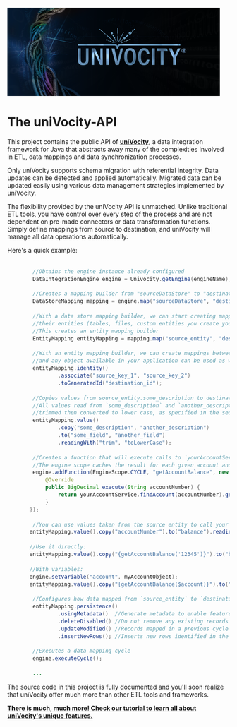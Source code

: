 ![thumbnail](./images/uniVocity-api.png)

The uniVocity-API
====================

This project contains the public API of **[uniVocity](http://www.univocity.com/pages/about-univocity)**, a data integration framework for Java that abstracts away many of the complexities involved in ETL, data mappings and data synchronization processes.

Only uniVocity supports schema migration with referential integrity. Data updates can be detected and applied automatically. Migrated data can be updated easily using various data management strategies implemented by uniVocity.

The flexibility provided by the uniVocity API is unmatched. Unlike traditional ETL tools, you have control over every step of the process and are not dependent on pre-made connectors or data transformation functions. Simply define mappings from source to destination, and uniVocity will manage all data operations automatically.

Here's a quick example:

```java

		//Obtains the engine instance already configured
		DataIntegrationEngine engine = Univocity.getEngine(engineName);

		//Creates a mapping builder from "sourceDataStore" to "destinationDataStore".
		DataStoreMapping mapping = engine.map("sourceDataStore", "destinationDataStore");

		//With a data store mapping builder, we can start creating mappings between 
		//their entities (tables, files, custom entities you create yourself, etc)
		//This creates an entity mapping builder
		EntityMapping entityMapping = mapping.map("source_entity", "destination_entity");

		//With an entity mapping builder, we can create mappings between their fields. Queries, methods, external services 
		//and any object available in your application can be used as well.
		entityMapping.identity()
				.associate("source_key_1", "source_key_2")
				.toGeneratedId("destination_id");

		//Copies values from source_entity.some_description to destination_id.some_field. 
		//All values read from `some_description` and `another_description` will be
		//trimmed then converted to lower case, as specified in the sequence of functions
		entityMapping.value()
				.copy("some_description", "another_description")
				.to("some_field", "another_field")
				.readingWith("trim", "toLowerCase");

		//Creates a function that will execute calls to `yourAccountService` for some account number
		//The engine scope caches the result for each given account and reuses it while a mapping cycle is active.  
		engine.addFunction(EngineScope.CYCLE, "getAccountBalance", new FunctionCall<BigDecimal, String>() {
            @Override
            public BigDecimal execute(String accountNumber) {
                return yourAccountService.findAccount(accountNumber).getBalance();
            }
       });

	    //You can use values taken from the source entity to call your function
       entityMapping.value().copy("accountNumber").to("balance").readingWith("getAccountBalance");
       
       //Use it directly:
       entityMapping.value().copy("{getAccountBalance('12345')}").to("balance");
       
       //With variables:
       engine.setVariable("account", myAccountObject);
       entityMapping.value().copy("{getAccountBalance($account)}").to("balance");
              
		//Configures how data mapped from `source_entity` to `destination_entity` should be persisted, if at all.
		entityMapping.persistence()
				.usingMetadata()  //Generate metadata to enable features such as auto-detection of data modifications. 
				.deleteDisabled() //Do not remove any existing records
				.updateModified() //Records mapped in a previous cycle will only be overridden if the associated record has been modified in the source.
				.insertNewRows(); //Inserts new rows identified in the source entity

		//Executes a data mapping cycle
		engine.executeCycle();
		
		...
```

The source code in this project is fully documented and you'll soon realize that uniVocity offer much more than other ETL tools and frameworks.

**[There is much, much more! Check our tutorial to learn all about uniVocity's unique features.](http://www.univocity.com/pages/univocity-tutorial)**
